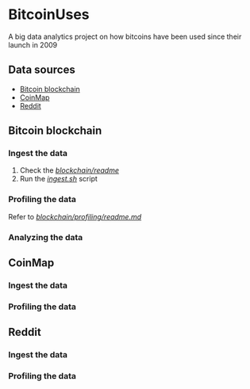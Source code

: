 # BitcoinUses
A big data analytics project on how bitcoins have been used since their launch in 2009

## Data sources
- [Bitcoin blockchain](https://blockchain.info/)
- [CoinMap](https://coinmap.org/welcome/)
- [Reddit](https://www.reddit.com/dev/api/)

## Bitcoin blockchain

### Ingest the data
1. Check the [*blockchain/readme*](blockchain/readme.md)
2. Run the [*ingest.sh*](blockchain/ingest.sh) script

### Profiling the data
Refer to [*blockchain/profiling/readme.md*](blockchain/profiling/readme.md)

### Analyzing the data


## CoinMap

### Ingest the data

### Profiling the data

## Reddit

### Ingest the data

### Profiling the data
